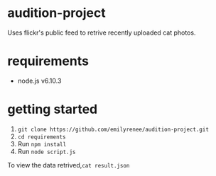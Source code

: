 # audition-project
Uses flickr's public feed to retrive recently uploaded cat photos.

# requirements
* node.js v6.10.3

# getting started
1. ```git clone https://github.com/emilyrenee/audition-project.git```
2. ```cd requirements```
2. Run ```npm install```
3. Run ```node script.js```

To view the data retrived,```cat result.json```
